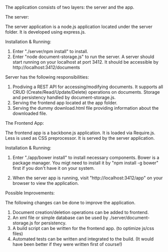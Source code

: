The application consists of two layers: the server and the app.

The server:

The server application is a node.js application located under the server folder. It is developed using express.js.

Installation & Running:

1. Enter "./server/npm install" to install.
2. Enter "node document-storage.js" to run the server. A server should start running on your localhost at port 3412. It should be accessible by http://localhost:3412/documents

Server has the following responsibilities:

1. Prodiving a REST API for accessing/modifying documents. It supports all CRUD (Create/Read/Update/Delete) operations on documents. Storage and persistency handled by document-storage.js.
2. Serving the frontend app located at the app folder.
3. Serving the dummy download.html file providing information about the downloaded file.

The Frontend App:

The frontend app is a backbone.js application. It is loaded via Require.js. Less is used as CSS preprocessor. It is served by the server application.

Installation & Running:

1. Enter "./app/bower install" to install necessary components. Bower is a package manager. You migt need to install it by "npm install -g bower" first if you don't have it on your system.

2. When the server app is running, visit "http://localhost:3412/app" on your browser to view the application.


Possible Improvements:

The following changes can be done to improve the application.

1. Document creation/deletion operations can be added to frontend.
2. An xml file or simple database can be used by ./server/document-storage.js for persistency.
3. A build script can be written for the frontend app. (to optimize js/css files)
4. Automated tests can be written and integrated to the build. (It would have been better if they were written first of course!)
